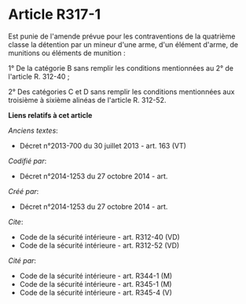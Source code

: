 # Article R317-1

Est punie de l'amende prévue pour les contraventions de la quatrième classe la détention par un mineur d'une arme, d'un
élément d'arme, de munitions ou éléments de munition : 

1° De la catégorie B sans remplir les conditions mentionnées au 2° de l'article R. 312-40 ; 

2° Des catégories C et D sans remplir les conditions mentionnées aux troisième à sixième alinéas de l'article R. 312-52.

**Liens relatifs à cet article**

_Anciens textes_:

  - Décret n°2013-700 du 30 juillet 2013 - art. 163 (VT)

_Codifié par_:

  - Décret n°2014-1253 du 27 octobre 2014 - art.

_Créé par_:

  - Décret n°2014-1253 du 27 octobre 2014 - art.

_Cite_:

  - Code de la sécurité intérieure - art. R312-40 (VD)
  - Code de la sécurité intérieure - art. R312-52 (VD)

_Cité par_:

  - Code de la sécurité intérieure - art. R344-1 (M)
  - Code de la sécurité intérieure - art. R345-1 (M)
  - Code de la sécurité intérieure - art. R345-4 (V)
